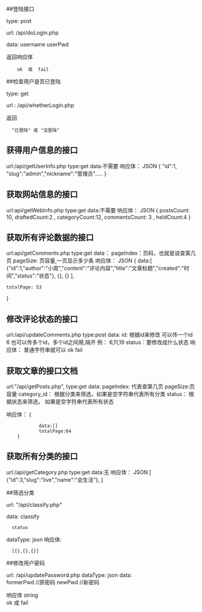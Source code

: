 ##登陆接口

type: post

url: /api/doLogin.php

data: username
      userPwd

返回响应体  
     
        ok  或  fail


##检查用户是否已登陆

type: get

url : /api/whetherLogin.php

返回

      "已登陆" 或 "没登陆"



## 获得用户信息的接口
url:/api/getUserInfo.php
type:get
data:不需要
响应体：
        JSON
        { "id":1, "slug":"admin","nickname":"管理员"..... }


## 获取网站信息的接口
url:api/getWebInfo.php
type:get
data:不需要
响应体：
        JSON
       { postsCount: 10,  draftedCount:2 , categoryCount:12, commentsCount: 3 , heldCount:4 }


## 获取所有评论数据的接口
url:api/getComments.php
type:get
data：
        pageIndex：页码，也就是说查第几页
        pageSize: 页容量,一页显示多少条
响应体：
        JSON
{
     data:[
        {"id":1,"author":"小周","content":"评论内容","title":"文章标题","created":"时间","status":"状态"},
        {},
        {}
      ],

    totalPage: 53
}


## 修改评论状态的接口
url:/api/updateComments.php
type:post
data:
        id: 根据id来修改
                可以传一个id     6
                也可以传多个id，多个id之间用,隔开  例：  6,11,19
        status：要修改成什么状态
响应体：
        普通字符串就可以
        ok fail



## 获取文章的接口文档
url:"/api/getPosts.php",
type:get
data:
        pageIndex: 代表查第几页
        pageSize:页容量
        category_id： 根据分类来筛选，如果是空字符串代表所有分类
        status：  根据状态来筛选， 如果是空字符串代表所有状态

响应体：
        {

                data:[]
                totalPage:64
        }


## 获取所有分类的接口
url:/api/getCategory.php
type:get
data:无
响应体：
        JSON
        [
                {"id":3,"slug":"live","name":"会生活"},
        ]


##筛选分类

url: "/api/classify.php"

data: classify

      status
dataType: json
响应体:  
  
      [{},{},{}]    



##修改用户密码

url: /api/updatePassword.php
dataType: json
data:  
     formerPwd  //原密码
     newPwd     //新密码

响应体 
   string   
   ok 或 fail


